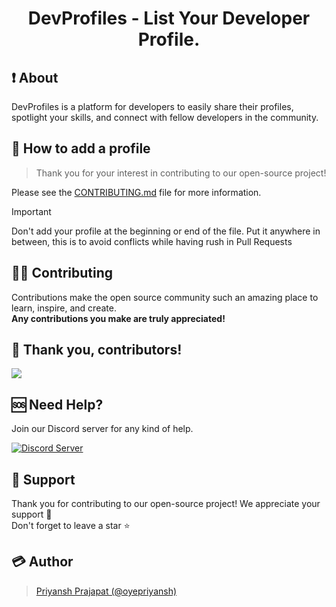 <h1 align="center">DevProfiles - List Your Developer Profile.</h1>

## ❗ About

DevProfiles is a platform for developers to easily share their profiles, spotlight your skills, and connect with fellow developers in the community.

## 🤔 How to add a profile
> Thank you for your interest in contributing to our open-source project!

Please see the [CONTRIBUTING.md](https://github.com/oyepriyansh/DevProfiles/blob/master/CONTRIBUTING.md) file for more information.

> [!IMPORTANT]  
> Don't add your profile at the beginning or end of the file. Put it anywhere in between, this is to avoid conflicts while having rush in Pull Requests

## 👨‍💻 Contributing
Contributions make the open source community such an amazing place to learn, inspire, and create.<br>
**Any contributions you make are truly appreciated!**

## 🤝 Thank you, contributors!
<a href="https://github.com/oyepriyansh/DevProfiles/contributors">
  <img src="https://contributors-img.web.app/image?repo=oyepriyansh/devprofiles" />
</a>

## 🆘 Need Help?
Join our Discord server for any kind of help. <br>

<a href="https://discord.com/invite/AeAjegXn6D"><img src="https://invidget.switchblade.xyz/AeAjegXn6D" alt="Discord Server"></a>

## 🙏 Support
Thank you for contributing to our open-source project! We appreciate your support 🚀 <br>
Don't forget to leave a star ⭐

## 💳 Author
> <a href="https://x.com/oyepriyansh">Priyansh Prajapat (@oyepriyansh)</a>

